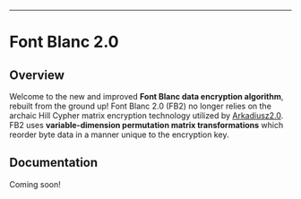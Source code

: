 ___
# Font Blanc 2.0
## Overview
Welcome to the new and improved __Font Blanc data encryption algorithm__, rebuilt from the ground up!
Font Blanc 2.0 (FB2) no longer relies on the archaic Hill Cypher matrix encryption technology utilized by [Arkadiusz2.0](https://github.com/kyle2277/Arkadiusz2.0/blob/master/README.md "Arkadiusz2.0 online documentaion"). FB2 uses __variable-dimension permutation matrix transformations__ which reorder byte data in a manner unique to the encryption key.
## Documentation
Coming soon!
